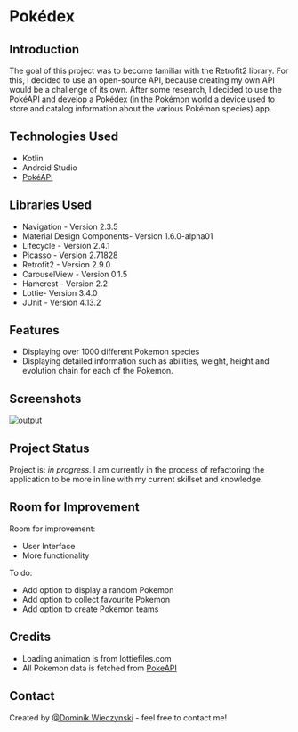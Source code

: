# Pokédex

## Introduction 
The goal of this project was to become familiar with the Retrofit2 library. For this, I decided to use an open-source API, because creating my own API would be a challenge of its own. After some research, I decided to use the PokéAPI and develop a Pokédex (in the Pokémon world a device used to store and catalog information about the various Pokémon species) app. 
## Technologies Used
- Kotlin
- Android Studio
- [PokéAPI](https://pokeapi.co/)

## Libraries Used
- Navigation - Version 2.3.5
- Material Design Components- Version 1.6.0-alpha01
- Lifecycle - Version 2.4.1
- Picasso - Version 2.71828
- Retrofit2 - Version 2.9.0
- CarouselView - Version 0.1.5
- Hamcrest - Version 2.2
- Lottie- Version 3.4.0
- JUnit - Version 4.13.2
## Features
- Displaying over 1000 different Pokemon species
- Displaying detailed information such as abilities, weight, height and evolution chain for each of the Pokemon.


## Screenshots

<!-- If you have screenshots you'd like to share, include them here. -->
![output](https://user-images.githubusercontent.com/75265195/167844076-0c4226d6-a5ec-44e8-9236-36b1c8f11092.gif)


## Project Status
Project is: _in progress_. 
I am currently in the process of refactoring the application to be more in line with my current skillset and knowledge.


## Room for Improvement
Room for improvement:
- User Interface
- More functionality

To do:
- Add option to display a random Pokemon
- Add option to collect favourite Pokemon
- Add option to create Pokemon teams


 ## Credits
 - Loading animation is from lottiefiles.com
 - All Pokemon data is fetched from [PokeAPI](https://pokeapi.co/)
## Contact
Created by [@Dominik Wieczynski](https://www.linkedin.com/in/dominik-wieczy%C5%84ski-19ba77209/) - feel free to contact me!


<!-- Optional -->
<!-- ## License -->
<!-- This project is open source and available under the [... License](). -->

<!-- You don't have to include all sections - just the one's relevant to your project -->

